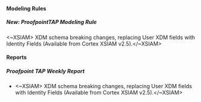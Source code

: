 
#### Modeling Rules

##### New: ProofpointTAP Modeling Rule

<~XSIAM> XDM schema breaking changes, replacing User XDM fields with Identity Fields (Available from Cortex XSIAM v2.5).</~XSIAM>

#### Reports

##### Proofpoint TAP Weekly Report

-  <~XSIAM> XDM schema breaking changes, replacing User XDM fields with Identity Fields (Available from Cortex XSIAM v2.5).</~XSIAM>

